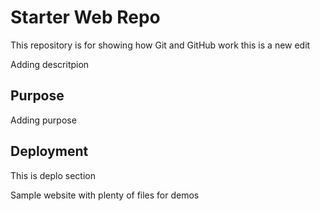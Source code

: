 # Starter Web Repo

This repository is for showing how Git and GitHub work
this is a new edit

Adding descritpion

## Purpose
Adding purpose

## Deployment
This is deplo section

Sample website with plenty of files for demos
